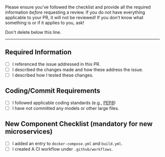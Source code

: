 Please ensure you've followed the checklist and provide all the required information *before* requesting a review.
If you do not have everything applicable to your PR, it will not be reviewed!
If you don't know what something is or if it applies to you, ask!

Don't delete below this line.

---

## Required Information

- [ ] I referenced the issue addressed in this PR.
- [ ] I described the changes made and how these address the issue.
- [ ] I described how I tested these changes.

## Coding/Commit Requirements

* [ ] I followed applicable coding standards (e.g., [PEP8](https://pep8.org/))
* [ ] I have not committed any models or other large files.

## New Component Checklist (**mandatory** for new microservices)

* [ ] I added an entry to `docker-compose.yml` and `build.yml`.
* [ ] I created A CI workflow under `.github/workflows`.
